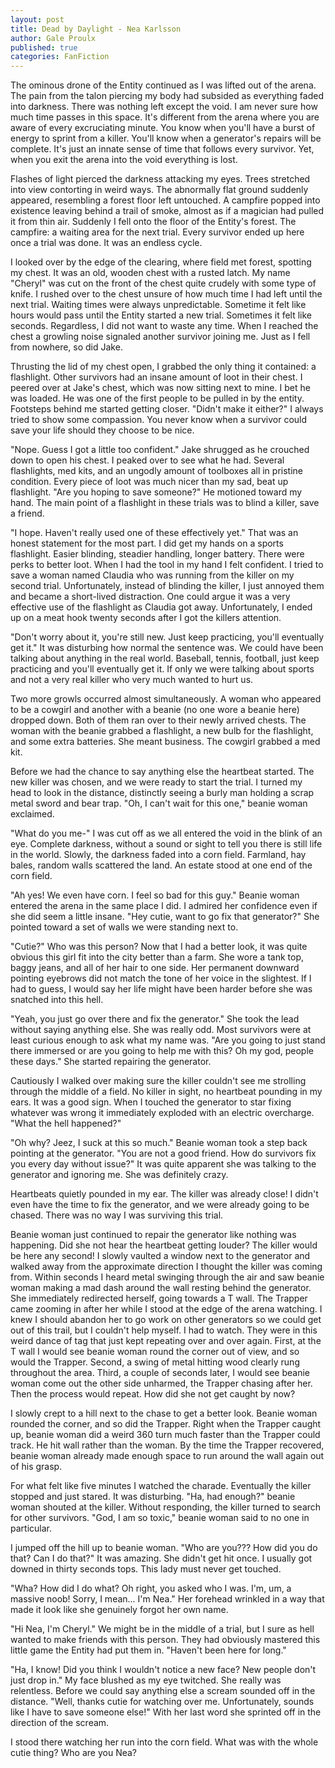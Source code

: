 ```yaml
---
layout: post
title: Dead by Daylight - Nea Karlsson
author: Gale Proulx
published: true
categories: FanFiction
---
```


The ominous drone of the Entity continued as I was lifted out of the arena. The pain from the talon piercing my body had subsided as everything faded into darkness. There was nothing left except the void. I am never sure how much time passes in this space. It's different from the arena where you are aware of every excruciating minute. You know when you'll have a burst of energy to sprint from a killer. You'll know when a generator's repairs will be complete. It's just an innate sense of time that follows every survivor. Yet, when you exit the arena into the void everything is lost.

Flashes of light pierced the darkness attacking my eyes. Trees stretched into view contorting in weird ways. The abnormally flat ground suddenly appeared, resembling a forest floor left untouched. A campfire popped into existence leaving behind a trail of smoke, almost as if a magician had pulled it from thin air. Suddenly I fell onto the floor of the Entity's forest. The campfire: a waiting area for the next trial. Every survivor ended up here once a trial was done. It was an endless cycle.

I looked over by the edge of the clearing, where field met forest, spotting my chest. It was an old, wooden chest with a rusted latch. My name "Cheryl" was cut on the front of the chest quite crudely with some type of knife. I rushed over to the chest unsure of how much time I had left until the next trial. Waiting times were always unpredictable. Sometime it felt like hours would pass until the Entity started a new trial. Sometimes it felt like seconds. Regardless, I did not want to waste any time. When I reached the chest a growling noise signaled another survivor joining me. Just as I fell from nowhere, so did Jake.

Thrusting the lid of my chest open, I grabbed the only thing it contained: a flashlight. Other survivors had an insane amount of loot in their chest. I peered over at Jake's chest, which was now sitting next to mine. I bet he was loaded. He was one of the first people to be pulled in by the entity. Footsteps behind me started getting closer. "Didn't make it either?" I always tried to show some compassion. You never know when a survivor could save your life should they choose to be nice.

"Nope. Guess I got a little too confident." Jake shrugged as he crouched down to open his chest. I peaked over to see what he had. Several flashlights, med kits, and an ungodly amount of toolboxes all in pristine condition. Every piece of loot was much nicer than my sad, beat up flashlight. "Are you hoping to save someone?" He motioned toward my hand. The main point of a flashlight in these trials was to blind a killer, save a friend.

"I hope. Haven't really used one of these effectively yet." That was an honest statement for the most part. I did get my hands on a sports flashlight. Easier blinding, steadier handling, longer battery. There were perks to better loot. When I had the tool in my hand I felt confident. I tried to save a woman named Claudia who was running from the killer on my second trial. Unfortunately, instead of blinding the killer, I just annoyed them and became a short-lived distraction. One could argue it was a very effective use of the flashlight as Claudia got away. Unfortunately, I ended up on a meat hook twenty seconds after I got the killers attention.

"Don't worry about it, you're still new. Just keep practicing, you'll eventually get it." It was disturbing how normal the sentence was. We could have been talking about anything in the real world. Baseball, tennis, football, just keep practicing and you'll eventually get it. If only we were talking about sports and not a very real killer who very much wanted to hurt us.

Two more growls occurred almost simultaneously. A woman who appeared to be a cowgirl and another with a beanie (no one wore a beanie here) dropped down. Both of them ran over to their newly arrived chests. The woman with the beanie grabbed a flashlight, a new bulb for the flashlight, and some extra batteries. She meant business. The cowgirl grabbed a med kit.

Before we had the chance to say anything else the heartbeat started. The new killer was chosen, and we were ready to start the trial. I turned my head to look in the distance, distinctly seeing a burly man holding a scrap metal sword and bear trap. "Oh, I can't wait for this one," beanie woman exclaimed.

"What do you me-" I was cut off as we all entered the void in the blink of an eye. Complete darkness, without a sound or sight to tell you there is still life in the world. Slowly, the darkness faded into a corn field. Farmland, hay bales, random walls scattered the land. An estate stood at one end of the corn field.

"Ah yes! We even have corn. I feel so bad for this guy." Beanie woman entered the arena in the same place I did. I admired her confidence even if she did seem a little insane. "Hey cutie, want to go fix that generator?" She pointed toward a set of walls we were standing next to.

"Cutie?" Who was this person? Now that I had a better look, it was quite obvious this girl fit into the city better than a farm. She wore a tank top, baggy jeans, and all of her hair to one side. Her permanent downward pointing eyebrows did not match the tone of her voice in the slightest. If I had to guess, I would say her life might have been harder before she was snatched into this hell.

"Yeah, you just go over there and fix the generator." She took the lead without saying anything else. She was really odd. Most survivors were at least curious enough to ask what my name was. "Are you going to just stand there immersed or are you going to help me with this? Oh my god, people these days." She started repairing the generator.

Cautiously I walked over making sure the killer couldn't see me strolling through the middle of a field. No killer in sight, no heartbeat pounding in my ears. It was a good sign. When I touched the generator to star fixing whatever was wrong it immediately exploded with an electric overcharge. "What the hell happened?"

"Oh why? Jeez, I suck at this so much." Beanie woman took a step back pointing at the generator. "You are not a good friend. How do survivors fix you every day without issue?" It was quite apparent she was talking to the generator and ignoring me. She was definitely crazy.

Heartbeats quietly pounded in my ear. The killer was already close! I didn't even have the time to fix the generator, and we were already going to be chased. There was no way I was surviving this trial.

Beanie woman just continued to repair the generator like nothing was happening. Did she not hear the heartbeat getting louder? The killer would be here any second! I slowly vaulted a window next to the generator and walked away from the approximate direction I thought the killer was coming from. Within seconds I heard metal swinging through the air and saw beanie woman making a mad dash around the wall resting behind the generator. She immediately redirected herself, going towards a T wall. The Trapper came zooming in after her while I stood at the edge of the arena watching. I knew I should abandon her to go work on other generators so we could get out of this trail, but I couldn't help myself. I had to watch. They were in this weird dance of tag that just kept repeating over and over again. First, at the T wall I would see beanie woman round the corner out of view, and so would the Trapper. Second, a swing of metal hitting wood clearly rung throughout the area. Third, a couple of seconds later, I would see beanie woman come out the other side unharmed, the Trapper chasing after her. Then the process would repeat. How did she not get caught by now?

I slowly crept to a hill next to the chase to get a better look. Beanie woman rounded the corner, and so did the Trapper. Right when the Trapper caught up, beanie woman did a weird 360 turn much faster than the Trapper could track. He hit wall rather than the woman. By the time the Trapper recovered, beanie woman already made enough space to run around the wall again out of his grasp.

For what felt like five minutes I watched the charade. Eventually the killer stopped and just stared. It was disturbing. "Ha, had enough?" beanie woman shouted at the killer. Without responding, the killer turned to search for other survivors. "God, I am so toxic," beanie woman said to no one in particular.

I jumped off the hill up to beanie woman. "Who are you??? How did you do that? Can I do that?" It was amazing. She didn't get hit once. I usually got downed in thirty seconds tops. This lady must never get touched.

"Wha? How did I do what? Oh right, you asked who I was. I'm, um, a massive noob! Sorry, I mean... I'm Nea." Her forehead wrinkled in a way that made it look like she genuinely forgot her own name.

"Hi Nea, I'm Cheryl." We might be in the middle of a trial, but I sure as hell wanted to make friends with this person. They had obviously mastered this little game the Entity had put them in. "Haven't been here for long."

"Ha, I know! Did you think I wouldn't notice a new face? New people don't just drop in." My face blushed as my eye twitched. She really was relentless. Before we could say anything else a scream sounded off in the distance. "Well, thanks cutie for watching over me. Unfortunately, sounds like I have to save someone else!" With her last word she sprinted off in the direction of the scream.

I stood there watching her run into the corn field. What was with the whole cutie thing? Who are you Nea?
